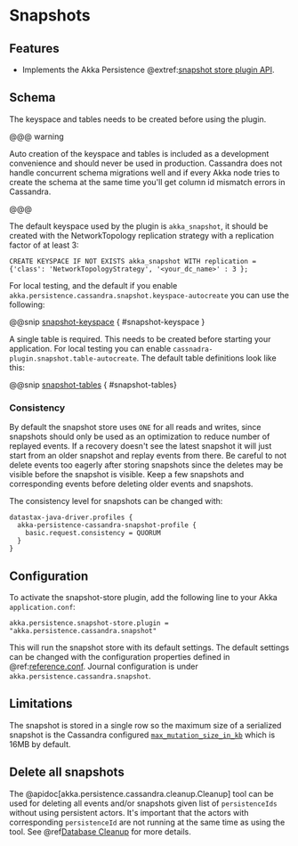 # Snapshots

## Features

- Implements the Akka Persistence @extref:[snapshot store plugin API](akka:persistence-journals.html#snapshot-store-plugin-api).

## Schema

The keyspace and tables needs to be created before using the plugin. 
  
@@@ warning

Auto creation of the keyspace and tables
is included as a development convenience and should never be used in production. Cassandra does not handle
concurrent schema migrations well and if every Akka node tries to create the schema at the same time you'll
get column id mismatch errors in Cassandra.

@@@

The default keyspace used by the plugin is `akka_snapshot`, it should be created with the
NetworkTopology replication strategy with a replication factor of at least 3:

```
CREATE KEYSPACE IF NOT EXISTS akka_snapshot WITH replication = {'class': 'NetworkTopologyStrategy', '<your_dc_name>' : 3 }; 
```

For local testing, and the default if you enable `akka.persistence.cassandra.snapshot.keyspace-autocreate` you can use the following:

@@snip [snapshot-keyspace](/target/snapshot-keyspace.txt) { #snapshot-keyspace } 

A single table is required. This needs to be created before starting your application.
For local testing you can enable `cassnadra-plugin.snapshot.table-autocreate`.
The default table definitions look like this:

@@snip [snapshot-tables](/target/snapshot-tables.txt) { #snapshot-tables}

### Consistency

By default the snapshot store uses `ONE` for all reads and writes, since snapshots
should only be used as an optimization to reduce number of replayed events.
If a recovery doesn't see the latest snapshot it will just start from an older snapshot
and replay events from there. Be careful to not delete events too eagerly after storing
snapshots since the deletes may be visible before the snapshot is visible. Keep a few
snapshots and corresponding events before deleting older events and snapshots.

The consistency level for snapshots can be changed with:

```
datastax-java-driver.profiles {
  akka-persistence-cassandra-snapshot-profile {
    basic.request.consistency = QUORUM
  }
}
```

## Configuration

To activate the snapshot-store plugin, add the following line to your Akka `application.conf`:

    akka.persistence.snapshot-store.plugin = "akka.persistence.cassandra.snapshot"

This will run the snapshot store with its default settings. The default settings can be changed with the configuration
properties defined in @ref:[reference.conf](configuration.md#default-configuration). Journal configuration is under 
`akka.persistence.cassandra.snapshot`.

## Limitations

The snapshot is stored in a single row so the maximum size of a serialized snapshot is the Cassandra configured
[`max_mutation_size_in_kb`](http://cassandra.apache.org/doc/latest/faq/index.html#can-large-blob) which is 16MB by default.

## Delete all snapshots

The @apidoc[akka.persistence.cassandra.cleanup.Cleanup] tool can be used for deleting all events and/or snapshots
given list of `persistenceIds` without using persistent actors. It's important that the actors with corresponding
`persistenceId` are not running at the same time as using the tool. See @ref[Database Cleanup](./cleanup.md) for more details.

